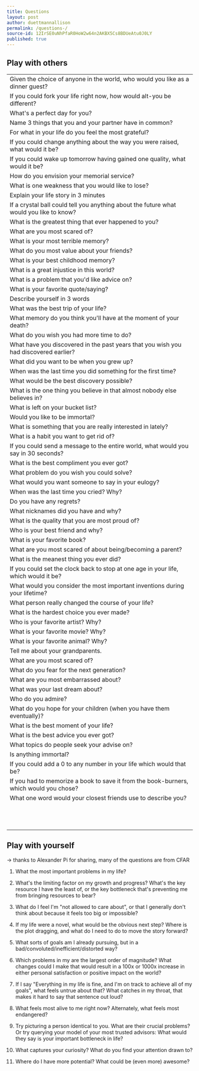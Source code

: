 ```yaml
---
title: Questions 
layout: post
author: duettmannallison
permalink: /questions-/
source-id: 12IrSE0uNhPfaR0HoW2w64n2AKBX5Cs8BDUeAtu0J0LY
published: true
---
```

## Play with others 

<table>
  <tr>
    <td>Given the choice of anyone in the world, who would you like as a dinner guest?</td>
  </tr>
  <tr>
    <td>If you could fork your life right now, how would alt-you be different?</td>
  </tr>
  <tr>
    <td>What's a perfect day for you?</td>
  </tr>
  <tr>
    <td>Name 3 things that you and your partner have in common?</td>
  </tr>
  <tr>
    <td>For what in your life do you feel the most grateful?</td>
  </tr>
  <tr>
    <td>If you could change anything about the way you were raised, what would it be?</td>
  </tr>
  <tr>
    <td>If you could wake up tomorrow having gained one quality, what would it be?</td>
  </tr>
  <tr>
    <td>How do you envision your memorial service?</td>
  </tr>
  <tr>
    <td>What is one weakness that you would like to lose?</td>
  </tr>
  <tr>
    <td>Explain your life story in 3 minutes</td>
  </tr>
  <tr>
    <td>If a crystal ball could tell you anything about the future what would you like to know?</td>
  </tr>
  <tr>
    <td>What is the greatest thing that ever happened to you?</td>
  </tr>
  <tr>
    <td>What are you most scared of?</td>
  </tr>
  <tr>
    <td>What is your most terrible memory?</td>
  </tr>
  <tr>
    <td>What do you most value about your friends?</td>
  </tr>
  <tr>
    <td>What is your best childhood memory?</td>
  </tr>
  <tr>
    <td>What is a great injustice in this world?</td>
  </tr>
  <tr>
    <td>What is a problem that you'd like advice on?</td>
  </tr>
  <tr>
    <td>What is your favorite quote/saying?</td>
  </tr>
  <tr>
    <td>Describe yourself in 3 words</td>
  </tr>
  <tr>
    <td>What was the best trip of your life?</td>
  </tr>
  <tr>
    <td>What memory do you think you'll have at the moment of your death?</td>
  </tr>
  <tr>
    <td>What do you wish you had more time to do?</td>
  </tr>
  <tr>
    <td>What have you discovered in the past years that you wish you had discovered earlier?</td>
  </tr>
  <tr>
    <td>What did you want to be when you grew up?</td>
  </tr>
  <tr>
    <td>When was the last time you did something for the first time?</td>
  </tr>
  <tr>
    <td>What would be the best discovery possible?</td>
  </tr>
  <tr>
    <td>What is the one thing you believe in that almost nobody else believes in?</td>
  </tr>
  <tr>
    <td>What is left on your bucket list?</td>
  </tr>
  <tr>
    <td>Would you like to be immortal?</td>
  </tr>
  <tr>
    <td>What is something that you are really interested in lately?</td>
  </tr>
  <tr>
    <td>What is a habit you want to get rid of?</td>
  </tr>
  <tr>
    <td>If you could send a message to the entire world, what would you say in 30 seconds?</td>
  </tr>
  <tr>
    <td>What is the best compliment you ever got?</td>
  </tr>
  <tr>
    <td>What problem do you wish you could solve?</td>
  </tr>
  <tr>
    <td>What would you want someone to say in your eulogy?</td>
  </tr>
  <tr>
    <td>When was the last time you cried? Why?</td>
  </tr>
  <tr>
    <td>Do you have any regrets?</td>
  </tr>
  <tr>
    <td>What nicknames did you have and why?</td>
  </tr>
  <tr>
    <td>What is the quality that you are most proud of?</td>
  </tr>
  <tr>
    <td>Who is your best friend and why?</td>
  </tr>
  <tr>
    <td>What is your favorite book?</td>
  </tr>
  <tr>
    <td>What are you most scared of about being/becoming a parent?</td>
  </tr>
  <tr>
    <td>What is the meanest thing you ever did?</td>
  </tr>
  <tr>
    <td>If you could set the clock back to stop at one age in your life, which would it be?</td>
  </tr>
  <tr>
    <td>What would you consider the most important inventions during your lifetime?</td>
  </tr>
  <tr>
    <td>What person really changed the course of your life?</td>
  </tr>
  <tr>
    <td>What is the hardest choice you ever made?</td>
  </tr>
  <tr>
    <td>Who is your favorite artist? Why?</td>
  </tr>
  <tr>
    <td>What is your favorite movie? Why?</td>
  </tr>
  <tr>
    <td>What is your favorite animal? Why?</td>
  </tr>
  <tr>
    <td>Tell me about your grandparents.</td>
  </tr>
  <tr>
    <td>What are you most scared of?</td>
  </tr>
  <tr>
    <td>What do you fear for the next generation?</td>
  </tr>
  <tr>
    <td>What are you most embarrassed about?</td>
  </tr>
  <tr>
    <td>What was your last dream about?</td>
  </tr>
  <tr>
    <td>Who do you admire?</td>
  </tr>
  <tr>
    <td>What do you hope for your children (when you have them eventually)?</td>
  </tr>
  <tr>
    <td>What is the best moment of your life?</td>
  </tr>
  <tr>
    <td>What is the best advice you ever got?</td>
  </tr>
  <tr>
    <td>What topics do people seek your advise on?</td>
  </tr>
  <tr>
    <td>Is anything immortal?</td>
  </tr>
  <tr>
    <td>If you could add a 0 to any number in your life which would that be?</td>
  </tr>
  <tr>
    <td>If you had to memorize a book to save it from the book-burners, which would you chose?</td>
  </tr>
  <tr>
    <td>What one word would your closest friends use to describe you?</td>
  </tr>
  <tr>
    <td></td>
  </tr>
  <tr>
    <td></td>
  </tr>
  <tr>
    <td></td>
  </tr>
  <tr>
    <td></td>
  </tr>
  <tr>
    <td></td>
  </tr>
  <tr>
    <td></td>
  </tr>
  <tr>
    <td></td>
  </tr>
  <tr>
    <td></td>
  </tr>
  <tr>
    <td></td>
  </tr>
  <tr>
    <td></td>
  </tr>
  <tr>
    <td></td>
  </tr>
  <tr>
    <td></td>
  </tr>
</table>


## Play with yourself

→ thanks to Alexander Pi for sharing, many of the questions are from CFAR

1. What the most important problems in my life?

2. What's the limiting factor on my growth and progress? What's the key resource I have the least of, or the key bottleneck that's preventing me from bringing resources to bear?

3. What do I feel I'm "not allowed to care about", or that I generally don't think about because it feels too big or impossible?

4. If my life were a novel, what would be the obvious next step? Where is the plot dragging, and what do I need to do to move the story forward?

5. What sorts of goals am I already pursuing, but in a bad/convoluted/inefficient/distorted way?

6. Which problems in my are the largest order of magnitude? What changes could I make that would result in a 100x or 1000x increase in either personal satisfaction or positive impact on the world?

7. If I say "Everything in my life is fine, and I'm on track to achieve all of my goals", what feels untrue about that? What catches in my throat, that makes it hard to say that sentence out loud?

8. What feels most alive to me right now? Alternately, what feels most endangered?

9. Try picturing a person identical to you. What are their crucial problems? Or try querying your model of your most trusted advisors: What would they say is your important bottleneck in life?

10. What captures your curiosity? What do you find your attention drawn to?

11. Where do I have more potential? What could be (even more) awesome?

